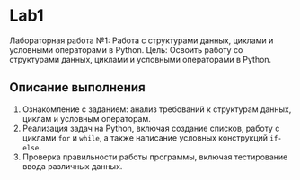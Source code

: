 # Lab1

Лабораторная работа №1: Работа с структурами данных, циклами и условными операторами в Python. Цель: Освоить работу со структурами данных, циклами и условными операторами в Python.

## Описание выполнения

1. Ознакомление с заданием: анализ требований к структурам данных, циклам и условным операторам.
2. Реализация задач на Python, включая создание списков, работу с циклами `for` и `while`, а также написание условных конструкций `if-else`.
3. Проверка правильности работы программы, включая тестирование ввода различных данных.

